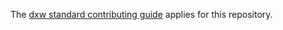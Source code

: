 The [dxw standard contributing guide](https://github.com/dxw/.github/blob/main/CONTRIBUTING.md)
applies for this repository.
